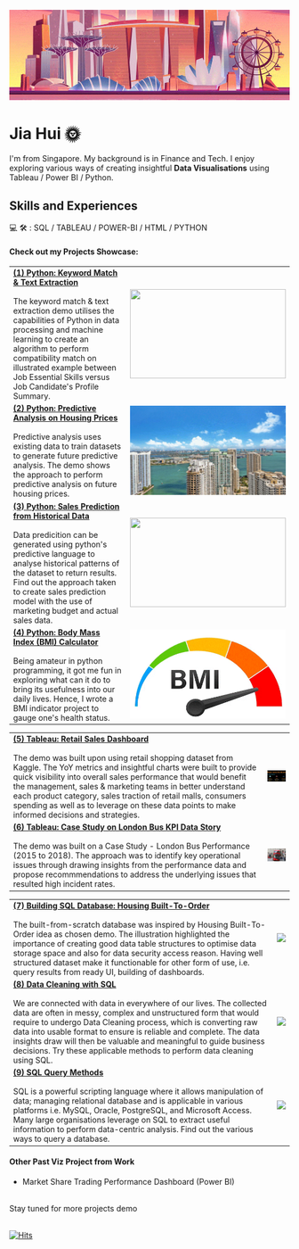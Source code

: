 ![Dashboard Visualization Creator](https://github.com/hueeylow/hueey_profile/blob/main/banner2.gif)

# Jia Hui 🌞
I'm from Singapore. My background is in Finance and Tech. I enjoy exploring various ways of creating insightful **Data Visualisations** using Tableau / Power BI / Python.
<br>

## Skills and Experiences
💻 🛠 : SQL / TABLEAU / POWER-BI / HTML / PYTHON

#### Check out my Projects Showcase:

<table width="500">

  <tr>
     <td><b> <a href="https://github.com/hueeylow/python/blob/main/summary_keyword.md" target="_blank">(1) Python: Keyword Match & Text Extraction </a></b><br><br> 
     The keyword match & text extraction demo utilises the capabilities of Python in data processing and machine learning to create an algorithm to perform compatibility match on illustrated example between Job Essential Skills versus Job Candidate's Profile Summary. 
     </td>
  <td>
<a href="https://github.com/hueeylow/python/blob/main/summary_keyword.md" target="_blank"><img src= "https://github.com/hueeylow/hueeylow/blob/main/python_keyword.gif" width="280" height="160"/> </a></td>
   
  </tr>

 
  <tr>
     <td><b> <a href="https://github.com/hueeylow/python/blob/main/python_miami.md" target="_blank">(2) Python: Predictive Analysis on Housing Prices</a></b><br><br> Predictive analysis uses existing data to train datasets to generate future predictive analysis. The demo shows the approach to perform predictive analysis on future housing prices. </td>
  <td>
<a href="https://github.com/hueeylow/python/blob/main/python_miami.md" target="_blank"><img src= "https://github.com/hueeylow/python/blob/main/Miami_House.gif" width="280" height="160"/> </a></td>
   
  </tr>
  <tr>
     <td><b> <a href="https://github.com/hueeylow/python/blob/main/python_pred_sales.md" target="_blank">(3) Python: Sales Prediction from Historical Data</a></b><br><br> Data predicition can be generated using python's predictive language to analyse historical patterns of the dataset to return results. Find out the approach taken to create
      sales prediction model with the use of marketing budget and actual sales data.</td>
  <td>
<a href="https://github.com/hueeylow/python/blob/main/python_pred_sales.md" target="_blank"><img src= "https://github.com/hueeylow/hueeylow/blob/main/py_sales_icon.gif" width="280" height="160"/> </a></td>
   
  </tr>
   <tr>
     <td><b> <a href="https://github.com/hueeylow/python/blob/main/python_bmi.md" target="_blank">(4) Python: Body Mass Index (BMI) Calculator</a></b><br><br> Being amateur in python programming, it got me fun in exploring what can it do to bring its usefulness into our daily lives. Hence, I wrote a BMI indicator project to gauge one's health status.  </td>
  <td>
<a href="https://github.com/hueeylow/python/blob/main/python_bmi.md" target="_blank"><img src= "https://github.com/hueeylow/python/blob/main/bmi_icon.gif" width="280" height="160"/> </a></td>
   
  </tr>
</table> 

 <table width="500">
  <tr>
     <td><b><a href="https://public.tableau.com/app/profile/cupcorn8676/viz/RetailDashboard_16931087792260/Dashboard1" target="_blank">(5) Tableau: Retail Sales Dashboard</a> </b><br><br>The demo was built upon using retail shopping dataset from Kaggle. The YoY metrics and insightful charts were built to provide quick visibility into overall sales performance that would benefit the management, sales & marketing teams in better understand each product category,  sales traction of retail malls, consumers spending as well as to leverage on these data points to make informed decisions and strategies.  </td>

   
  <td>
<a href="https://public.tableau.com/app/profile/cupcorn8676/viz/RetailDashboard_16931087792260/Dashboard1" target="_blank"><img src= "https://github.com/hueeylow/hueey_profile/blob/main/DB_snapshot_interactive.gif" width="280"/> </a></td>
   
  </tr>

   <tr>
     <td><b> <a href="https://public.tableau.com/views/CaseStudy-LondonBusKPIDashboard/LondonBusPerformanceDataStory?:language=en-US&publish=yes&:display_count=n&:origin=viz_share_link" target="_blank">(6) Tableau: Case Study on London Bus KPI Data Story</a> </b><br><br>The demo was built on a Case Study - London Bus Performance (2015 to 2018). The approach was to identify key operational issues through drawing insights from  the performance data and propose recommmendations to address the underlying issues that resulted high incident rates. 
    </td>
  <td>

<a href="https://public.tableau.com/views/CaseStudy-LondonBusKPIDashboard/LondonBusPerformanceDataStory?:language=en-US&publish=yes&:display_count=n&:origin=viz_share_link" target="_blank"><img src= "https://github.com/hueeylow/hueey_profile/blob/main/LondonBus_Icon.gif" width="280"/> </a></td>
   
  </tr>
</table> 


 <table width="500">
  <tr>
     <td><b> <a href="https://github.com/hueeylow/SQL/blob/main/SQL_BuildDB.md" target="_blank">(7) Building SQL Database: Housing Built-To-Order </a> </b><br><br>The built-from-scratch database was inspired by Housing Built-To-Order idea as chosen demo. The illustration highlighted the importance of creating good data table structures to optimise data storage space and also for data security access reason. Having well structured dataset make it functionable for other form of use, i.e. query results from ready UI, building of dashboards.
     </td>
  <td>
<a href="https://github.com/hueeylow/SQL/blob/main/SQL_BuildDB.md" target="_blank"><img src= "https://github.com/hueeylow/hueeylow/blob/main/SQL_icon.gif" width="280"/> </a></td
  </tr>

  <tr>
     <td><b> <a href="https://github.com/hueeylow/SQL/blob/main/SQL_DataScrub.md" target="_blank">(8) Data Cleaning with SQL </a> </b><br><br>
   We are connected with data in everywhere of our lives. The collected data are often in messy, complex and unstructured form that would require to undergo Data Cleaning process, which is converting raw data into usable format to ensure is reliable and complete. The data insights draw will then be valuable and meaningful to guide business decisions. Try these applicable methods to perform data cleaning using SQL.</td>
  <td>
<a href="https://github.com/hueeylow/SQL/blob/main/SQL_DataScrub.md" target="_blank"><img src= "https://github.com/hueeylow/hueeylow/blob/main/dc_icon_1.gif" width="280"/> </a></td>
  </tr>

  <tr>
     <td><b> <a href="https://github.com/hueeylow/SQL/blob/main/SQL_Query.md" target="_blank">(9) SQL Query Methods </a> </b><br><br>
SQL is a powerful scripting language where it allows manipulation of data; managing relational database and is applicable in various platforms i.e. MySQL, Oracle, PostgreSQL, and Microsoft Access. Many large organisations leverage on SQL to extract useful information to perform data-centric analysis. Find out the various ways to query a database. </td>
  <td>
<a href="https://github.com/hueeylow/SQL/blob/main/SQL_Query.md" target="_blank"><img src= "https://github.com/hueeylow/hueeylow/blob/main/sql_query_icon.gif" width="280"/> </a></td>
  </tr>
  
</table> 



#### Other Past Viz Project from Work
- Market Share Trading Performance Dashboard (Power BI)

<br>
Stay tuned for more projects demo
<br>
<br>

[![Hits](https://hits.sh/github.com/hueeylow/hits.svg)](https://hits.sh/github.com/hueeylow/hits/)
